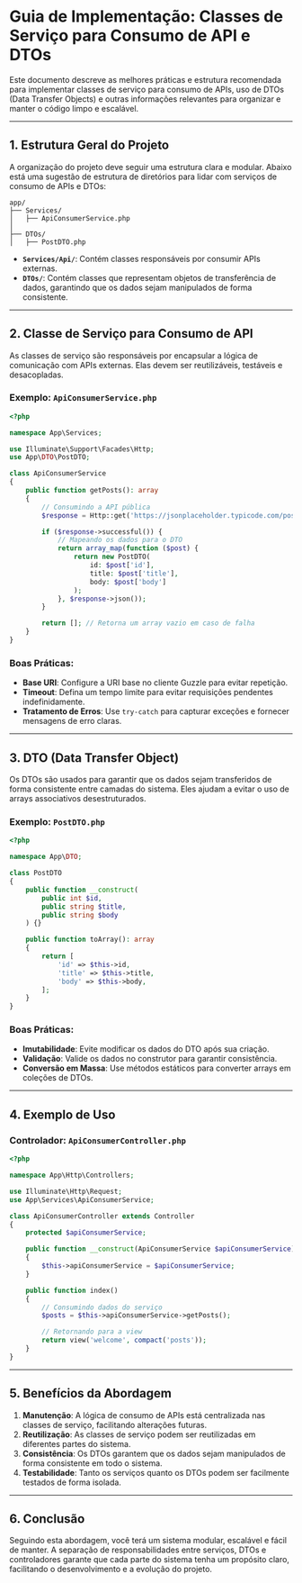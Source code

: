 # Guia de Implementação: Classes de Serviço para Consumo de API e DTOs

Este documento descreve as melhores práticas e estrutura recomendada para implementar classes de serviço para consumo de APIs, uso de DTOs (Data Transfer Objects) e outras informações relevantes para organizar e manter o código limpo e escalável.

---

## **1. Estrutura Geral do Projeto**

A organização do projeto deve seguir uma estrutura clara e modular. Abaixo está uma sugestão de estrutura de diretórios para lidar com serviços de consumo de APIs e DTOs:

```
app/
├── Services/
│   ├── ApiConsumerService.php
│   
├── DTOs/
│   ├── PostDTO.php
```

- **`Services/Api/`**: Contém classes responsáveis por consumir APIs externas.
- **`DTOs/`**: Contém classes que representam objetos de transferência de dados, garantindo que os dados sejam manipulados de forma consistente.

---

## **2. Classe de Serviço para Consumo de API**

As classes de serviço são responsáveis por encapsular a lógica de comunicação com APIs externas. Elas devem ser reutilizáveis, testáveis e desacopladas.

### Exemplo: `ApiConsumerService.php`

```php
<?php

namespace App\Services;

use Illuminate\Support\Facades\Http;
use App\DTO\PostDTO;

class ApiConsumerService
{
    public function getPosts(): array
    {
        // Consumindo a API pública
        $response = Http::get('https://jsonplaceholder.typicode.com/posts');

        if ($response->successful()) {
            // Mapeando os dados para o DTO
            return array_map(function ($post) {
                return new PostDTO(
                    id: $post['id'],
                    title: $post['title'],
                    body: $post['body']
                );
            }, $response->json());
        }

        return []; // Retorna um array vazio em caso de falha
    }
}
```

### Boas Práticas:
- **Base URI**: Configure a URI base no cliente Guzzle para evitar repetição.
- **Timeout**: Defina um tempo limite para evitar requisições pendentes indefinidamente.
- **Tratamento de Erros**: Use `try-catch` para capturar exceções e fornecer mensagens de erro claras.

---

## **3. DTO (Data Transfer Object)**

Os DTOs são usados para garantir que os dados sejam transferidos de forma consistente entre camadas do sistema. Eles ajudam a evitar o uso de arrays associativos desestruturados.

### Exemplo: `PostDTO.php`

```php
<?php

namespace App\DTO;

class PostDTO
{
    public function __construct(
        public int $id, 
        public string $title, 
        public string $body
    ) {}

    public function toArray(): array
    {
        return [
            'id' => $this->id,
            'title' => $this->title,
            'body' => $this->body,
        ];
    }
}
```

### Boas Práticas:
- **Imutabilidade**: Evite modificar os dados do DTO após sua criação.
- **Validação**: Valide os dados no construtor para garantir consistência.
- **Conversão em Massa**: Use métodos estáticos para converter arrays em coleções de DTOs.

---

## **4. Exemplo de Uso**

### Controlador: `ApiConsumerController.php`

```php
<?php

namespace App\Http\Controllers;

use Illuminate\Http\Request;
use App\Services\ApiConsumerService;

class ApiConsumerController extends Controller
{
    protected $apiConsumerService;

    public function __construct(ApiConsumerService $apiConsumerService)
    {
        $this->apiConsumerService = $apiConsumerService;
    }

    public function index()
    {
        // Consumindo dados do serviço
        $posts = $this->apiConsumerService->getPosts();

        // Retornando para a view
        return view('welcome', compact('posts'));
    }
}
```

---

## **5. Benefícios da Abordagem**

1. **Manutenção**: A lógica de consumo de APIs está centralizada nas classes de serviço, facilitando alterações futuras.
2. **Reutilização**: As classes de serviço podem ser reutilizadas em diferentes partes do sistema.
3. **Consistência**: Os DTOs garantem que os dados sejam manipulados de forma consistente em todo o sistema.
4. **Testabilidade**: Tanto os serviços quanto os DTOs podem ser facilmente testados de forma isolada.

---
## **6. Conclusão**

Seguindo esta abordagem, você terá um sistema modular, escalável e fácil de manter. A separação de responsabilidades entre serviços, DTOs e controladores garante que cada parte do sistema tenha um propósito claro, facilitando o desenvolvimento e a evolução do projeto.